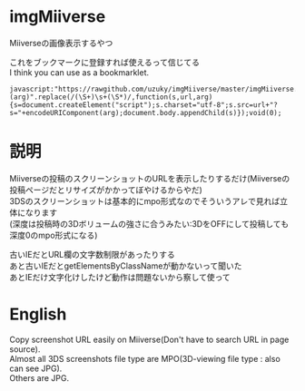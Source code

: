 imgMiiverse
===========

Miiverseの画像表示するやつ

これをブックマークに登録すれば使えるって信じてる  
I think you can use as a bookmarklet.

    javascript:"https://rawgithub.com/uzuky/imgMiiverse/master/imgMiiverse.js (arg)".replace(/(\S+)\s+(\S*)/,function(s,url,arg){s=document.createElement("script");s.charset="utf-8";s.src=url+"?s="+encodeURIComponent(arg);document.body.appendChild(s)});void(0);

説明
===========
Miiverseの投稿のスクリーンショットのURLを表示したりするだけ(Miiverseの投稿ページだとリサイズがかかってぼやけるからやだ)  
3DSのスクリーンショットは基本的にmpo形式なのでそういうアレで見れば立体になります  
(深度は投稿時の3Dボリュームの強さに合うみたい:3DをOFFにして投稿しても深度0のmpo形式になる)

古いIEだとURL欄の文字数制限があったりする  
あと古いIEだとgetElementsByClassNameが動かないって聞いた  
あとIEだけ文字化けしたけど動作は問題ないから察して使って  


English
===========
Copy screenshot URL easily on Miiverse(Don't have to search URL in page source).  
Almost all 3DS screenshots file type are MPO(3D-viewing file type : also can see JPG).  
Others are JPG.
